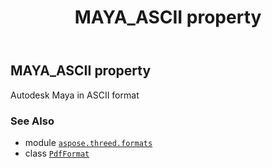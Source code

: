 ﻿---
title: MAYA_ASCII property
second_title: Aspose.3D for Python via .NET API References
description: 
type: docs
weight: 360
url: /python-net/aspose.threed.formats/pdfformat/maya_ascii/
is_root: false
---

## MAYA_ASCII property


Autodesk Maya in ASCII format

### See Also
* module [`aspose.threed.formats`](../../)
* class [`PdfFormat`](/3d/python-net/aspose.threed.formats/pdfformat)
